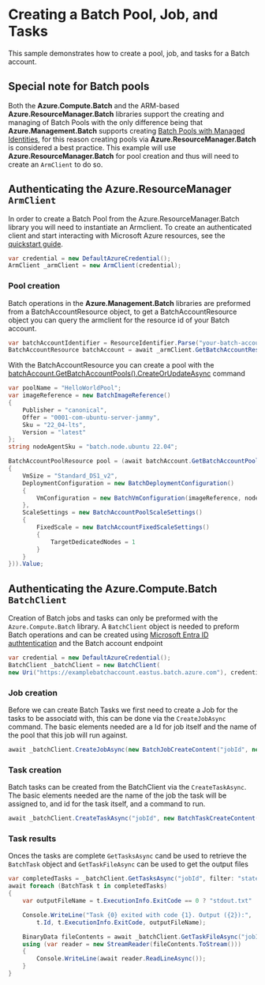 # Creating a Batch Pool, Job, and Tasks

This sample demonstrates how to create a pool, job, and tasks for a Batch account.

## Special note for Batch pools

Both the **Azure.Compute.Batch** and the ARM-based **Azure.ResourceManager.Batch** libraries support the creating and managing of Batch Pools with the only difference being that **Azure.Management.Batch** supports creating [Batch Pools with Managed Identities](https://learn.microsoft.com/azure/batch/managed-identity-pools), for this reason creating pools via **Azure.ResourceManager.Batch** is considered a best practice.  This example will use **Azure.ResourceManager.Batch** for pool creation and thus will need to create an `ArmClient` to do so.

## Authenticating the Azure.ResourceManager `ArmClient`

In order to create a Batch Pool from the Azure.ResourceManager.Batch library you will need to instantiate an Armclient. To create an authenticated client and start interacting with Microsoft Azure resources, see the [quickstart guide](https://github.com/Azure/azure-sdk-for-net/blob/main/doc/dev/mgmt_quickstart.md).

```C# Snippet:Batch_Sample01_CreateBatchMgmtClient
var credential = new DefaultAzureCredential();
ArmClient _armClient = new ArmClient(credential);
```

### Pool creation

Batch operations in the **Azure.Management.Batch** libraries are preformed from a BatchAccountResource object, to get a BatchAccountResource object you can query the armclient for the resource id of your Batch account.

```C# Snippet:Batch_Sample01_GetBatchMgmtAccount
var batchAccountIdentifier = ResourceIdentifier.Parse("your-batch-account-resource-id");
BatchAccountResource batchAccount = await _armClient.GetBatchAccountResource(batchAccountIdentifier).GetAsync();
```

With the BatchAccountResource you can create a pool with the [batchAccount.GetBatchAccountPools().CreateOrUpdateAsync](https://learn.microsoft.com/dotnet/api/azure.resourcemanager.batch.batchaccountpoolcollection.createorupdateasync?view=azure-dotnet) command
```C# Snippet:Batch_Sample01_PoolCreation
var poolName = "HelloWorldPool";
var imageReference = new BatchImageReference()
{
    Publisher = "canonical",
    Offer = "0001-com-ubuntu-server-jammy",
    Sku = "22_04-lts",
    Version = "latest"
};
string nodeAgentSku = "batch.node.ubuntu 22.04";

BatchAccountPoolResource pool = (await batchAccount.GetBatchAccountPools().CreateOrUpdateAsync(WaitUntil.Completed, poolName, new BatchAccountPoolData()
{
    VmSize = "Standard_DS1_v2",
    DeploymentConfiguration = new BatchDeploymentConfiguration()
    {
        VmConfiguration = new BatchVmConfiguration(imageReference, nodeAgentSku)
    },
    ScaleSettings = new BatchAccountPoolScaleSettings()
    {
        FixedScale = new BatchAccountFixedScaleSettings()
        {
            TargetDedicatedNodes = 1
        }
    }
})).Value;
```

## Authenticating the Azure.Compute.Batch `BatchClient`

Creation of Batch jobs and tasks can only be preformed with the `Azure.Compute.Batch` library.  A `BatchClient` object is needed to preform Batch operations and can be created using [Microsoft Entra ID authtentication](https://github.com/Azure/azure-sdk-for-net/tree/main/sdk/identity/Azure.Identity/README.md) and the Batch account endpoint  

```C# Snippet:Batch_Sample01_CreateBatchClient
var credential = new DefaultAzureCredential();
BatchClient _batchClient = new BatchClient(
new Uri("https://examplebatchaccount.eastus.batch.azure.com"), credential);
```

### Job creation

Before we can create Batch Tasks we first need to create a Job for the tasks to be associatd with, this can be done via the `CreateJobAsync` command. The basic elements needed are a Id for job itself and the name of the pool that this job will run against. 

```C# Snippet:Batch_Sample01_CreateBatchJob
await _batchClient.CreateJobAsync(new BatchJobCreateContent("jobId", new BatchPoolInfo() { PoolId = "poolName" }));
```

### Task creation

Batch tasks can be created from the BatchClient via the `CreateTaskAsync`.  The basic elements needed are the name of the job the task will be assigned to, and id for the task itself, and a command to run.
```C# Snippet:Batch_Sample01_CreateBatchTask
await _batchClient.CreateTaskAsync("jobId", new BatchTaskCreateContent("taskId", $"echo Hello world"));
```

### Task results

Onces the tasks are complete `GetTasksAsync` cand be used to retrieve the `BatchTask` object and `GetTaskFileAsync` can be used to get the output files

```C# Snippet:Batch_Sample01_GetTasks
var completedTasks = _batchClient.GetTasksAsync("jobId", filter: "state eq 'completed'");
await foreach (BatchTask t in completedTasks)
{
    var outputFileName = t.ExecutionInfo.ExitCode == 0 ? "stdout.txt" : "stderr.txt";

    Console.WriteLine("Task {0} exited with code {1}. Output ({2}):",
        t.Id, t.ExecutionInfo.ExitCode, outputFileName);

    BinaryData fileContents = await _batchClient.GetTaskFileAsync("jobId", t.Id, outputFileName);
    using (var reader = new StreamReader(fileContents.ToStream()))
    {
        Console.WriteLine(await reader.ReadLineAsync());
    }
}
```
